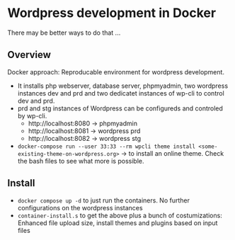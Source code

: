 # Wordpress development in Docker
There may be better ways to do that ...

## Overview
Docker approach: Reproducable environment for wordpress development. 
- It installs php webserver, database server, phpmyadmin, two wordpress instances dev and prd and two dedicatet instances of wp-cli to control dev and prd.
- prd and stg instances of Wordpress can be configureds and controled by wp-cli.
  - http://localhost:8080 -> phpmyadmin
  - http://localhost:8081 -> wordpress prd
  - http://localhost:8082 -> wordpress stg
- ``` docker-compose run --user 33:33 --rm wpcli theme install <some-existing-theme-on-wordpress.org> ``` -> to install an online theme. Check the bash files to see what more is possible.

## Install

- ``` docker compose up -d ``` to just run the containers. No further configurations on the wordpress instances
- ``` container-install.s ``` to get the above plus a bunch of costumizations: Enhanced file upload size, install themes and plugins based on input files